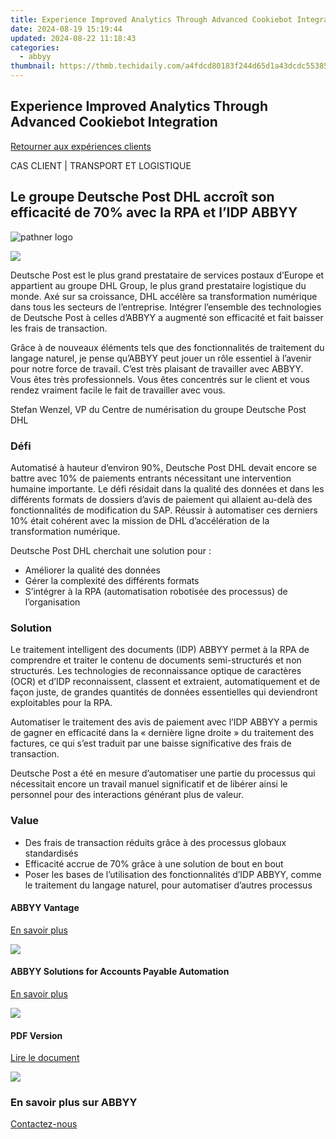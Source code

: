 ```yaml
---
title: Experience Improved Analytics Through Advanced Cookiebot Integration
date: 2024-08-19 15:19:44
updated: 2024-08-22 11:18:43
categories:
  - abbyy
thumbnail: https://thmb.techidaily.com/a4fdcd80183f244d65d1a43dcdc553851a248e6cf760faf0d85aa4162c1de5de.jpg
---
```


## Experience Improved Analytics Through Advanced Cookiebot Integration

[Retourner aux expériences clients](https://tools.techidaily.com/abbyy/products/)

CAS CLIENT | TRANSPORT ET LOGISTIQUE

## Le groupe Deutsche Post DHL accroît son efficacité de 70% avec la RPA et l’IDP ABBYY

![pathner logo](https://content.abbyy.com/-/media/project/abbyy/abbyy/insights/customer-stories/white-logos/dhl.png?h=40&iar=0&w=120)

![](https://content.abbyy.com/-/media/project/abbyy/abbyy/insights/customer-stories/content-images/ds-644_deutsche-post-dhl_thumbnail_1486x836.jpg?h=836&iar=0&w=1486)

Deutsche Post est le plus grand prestataire de services postaux d’Europe et appartient au groupe DHL Group, le plus grand prestataire logistique du monde. Axé sur sa croissance, DHL accélère sa transformation numérique dans tous les secteurs de l’entreprise. Intégrer l’ensemble des technologies de Deutsche Post à celles d’ABBYY a augmenté son efficacité et fait baisser les frais de transaction.

Grâce à de nouveaux éléments tels que des fonctionnalités de traitement du langage naturel, je pense qu’ABBYY peut jouer un rôle essentiel à l’avenir pour notre force de travail. C’est très plaisant de travailler avec ABBYY. Vous êtes très professionnels. Vous êtes concentrés sur le client et vous rendez vraiment facile le fait de travailler avec vous.

Stefan Wenzel, VP du Centre de numérisation du groupe Deutsche Post DHL 

### Défi

Automatisé à hauteur d’environ 90%, Deutsche Post DHL devait encore se battre avec 10% de paiements entrants nécessitant une intervention humaine importante. Le défi résidait dans la qualité des données et dans les différents formats de dossiers d’avis de paiement qui allaient au-delà des fonctionnalités de modification du SAP. Réussir à automatiser ces derniers 10% était cohérent avec la mission de DHL d’accélération de la transformation numérique.

Deutsche Post DHL cherchait une solution pour :

* Améliorer la qualité des données
* Gérer la complexité des différents formats
* S’intégrer à la RPA (automatisation robotisée des processus) de l’organisation

### Solution

Le traitement intelligent des documents (IDP) ABBYY permet à la RPA de comprendre et traiter le contenu de documents semi-structurés et non structurés. Les technologies de reconnaissance optique de caractères (OCR) et d’IDP reconnaissent, classent et extraient, automatiquement et de façon juste, de grandes quantités de données essentielles qui deviendront exploitables pour la RPA.

Automatiser le traitement des avis de paiement avec l’IDP ABBYY a permis de gagner en efficacité dans la « dernière ligne droite » du traitement des factures, ce qui s’est traduit par une baisse significative des frais de transaction.

Deutsche Post a été en mesure d’automatiser une partie du processus qui nécessitait encore un travail manuel significatif et de libérer ainsi le personnel pour des interactions générant plus de valeur.

### Value

* Des frais de transaction réduits grâce à des processus globaux standardisés
* Efficacité accrue de 70% grâce à une solution de bout en bout
* Poser les bases de l’utilisation des fonctionnalités d’IDP ABBYY, comme le traitement du langage naturel, pour automatiser d’autres processus

#### ABBYY Vantage

[En savoir plus](https://tools.techidaily.com/abbyy/products/)

![](https://content.abbyy.com/-/media/project/abbyy/abbyy/products/flexicapture/fc_1.jpg?h=392&iar=0&w=696)

#### ABBYY Solutions for Accounts Payable Automation

[En savoir plus](https://tools.techidaily.com/abbyy/products/)

![](https://content.abbyy.com/-/media/project/abbyy/abbyy/solutions/ap-automation/overview-image.jpg?h=800&iar=0&w=1392)

#### PDF Version

[Lire le document](https://content.abbyy.com/-/media/Project/Abbyy/Abbyy/Insights/Customer-Stories/PDFs/customer-story-intelligent-document-processing-transportation-deutsche-post-dhl-group-fr.pdf)

![](https://content.abbyy.com/-/media/project/abbyy/abbyy/company/newsroom/news-images/laptop-mug.jpg?h=836&iar=0&w=1486)

### En savoir plus sur ABBYY 

[Contactez-nous](https://tools.techidaily.com/abbyy/products/)

<ins class="adsbygoogle"
     style="display:block"
     data-ad-format="autorelaxed"
     data-ad-client="ca-pub-7571918770474297"
     data-ad-slot="1223367746"></ins>



<ins class="adsbygoogle"
     style="display:block"
     data-ad-client="ca-pub-7571918770474297"
     data-ad-slot="8358498916"
     data-ad-format="auto"
     data-full-width-responsive="true"></ins>
